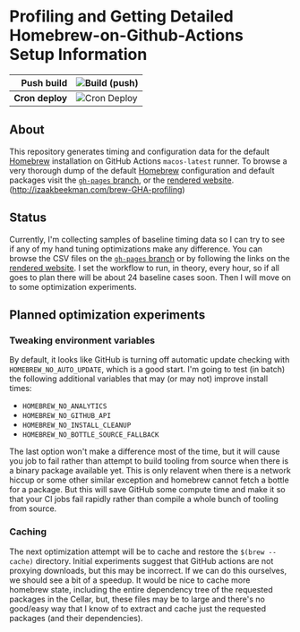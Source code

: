 # Profiling and Getting Detailed Homebrew-on-Github-Actions Setup Information

| Push build | ![Build (push)](https://github.com/zbeekman/brew-GHA-profiling/workflows/Brew%20Info/badge.svg?event=push) |
| ---: | --- |
| __Cron deploy__ | ![Cron Deploy](https://github.com/zbeekman/brew-GHA-profiling/workflows/Brew%20Info/badge.svg?event=schedule) |

## About

This repository generates timing and configuration data for the default [Homebrew] installation on GitHub Actions `macos-latest` runner.
To browse a very thorough dump of the default [Homebrew] configuration and default packages visit the [`gh-pages` branch],
or the [rendered website]. (http://izaakbeekman.com/brew-GHA-profiling)

[Homebrew]: https://brew.sh
[`gh-pages` branch]: https://github.com/zbeekman/brew-GHA-profiling/tree/gh-pages
[rendered website]: https://izaakbeekman.com/brew-GHA-profiling

## Status

Currently, I'm collecting samples of baseline timing data so I can try to see if any of my hand tuning optimizations make any difference.
You can browse the CSV files on the [`gh-pages` branch] or by following the links on the [rendered website].
I set the workflow to run, in theory, every hour, so if all goes to plan there will be about 24 baseline cases soon.
Then I will move on to some optimization experiments.

## Planned optimization experiments

### Tweaking environment variables

By default, it looks like GitHub is turning off automatic update checking with `HOMEBREW_NO_AUTO_UPDATE`, which is a good start.
I'm going to test (in batch) the following additional variables that may (or may not) improve install times:

- `HOMEBREW_NO_ANALYTICS`
- `HOMEBREW_NO_GITHUB_API`
- `HOMEBREW_NO_INSTALL_CLEANUP`
- `HOMEBREW_NO_BOTTLE_SOURCE_FALLBACK`

The last option won't make a difference most of the time,
but it will cause you job to fail rather than attempt to build tooling from source when there is a binary package available yet.
This is only relavent when there is a network hiccup or some other similar exception and homebrew cannot fetch a bottle for a package.
But this will save GitHub some compute time and make it so that your CI jobs fail rapidly rather than compile a whole bunch of tooling from source.

### Caching

The next optimization attempt will be to cache and restore the `$(brew --cache)` directory.
Initial experiments suggest that GitHub actions are not proxying downloads, but this may be incorrect.
If we can do this ourselves, we should see a bit of a speedup.
It would be nice to cache more homebrew state, including the entire dependency tree of the requested packages in the Cellar,
but, these files may be to large and there's no good/easy way that I know of to extract and cache just the requested packages (and their dependencies).

[workflows]: ./.github/workflows
